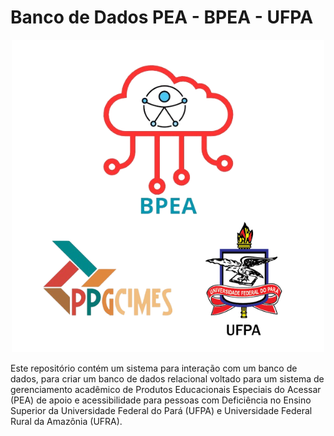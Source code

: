 # Banco de Dados PEA - BPEA - UFPA

<p align="center">
  <img src="assets/images/logo.png" />
</p>

Este repositório contém um sistema para interação com um banco de dados, para criar um banco de dados relacional voltado para um sistema de gerenciamento acadêmico de Produtos Educacionais Especiais do Acessar (PEA) de apoio e acessibilidade para pessoas com Deficiência no Ensino Superior da Universidade Federal do Pará (UFPA) e Universidade Federal Rural da Amazônia (UFRA).





